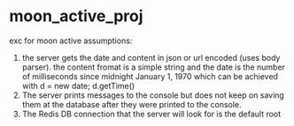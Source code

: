 # moon_active_proj
exc for moon active
assumptions:
1. the server gets the date and content in json or url encoded (uses body parser).
   the content fromat is a simple string and the date is the number of milliseconds since midnight January 1, 1970
   which can be achieved with d = new date; d.getTime()
2. The server prints messages to the console but does not keep on saving them at the database after they were printed to the console.
3. The Redis DB connection that the server will look for is the default root 
